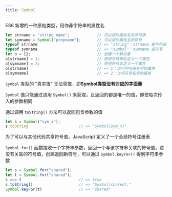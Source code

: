 ```yaml
---
title: Symbol
---
```


ES6 新增的一种原始类型，用作非字符串的属性名

```js
let strname = "string name";			// 可以用作属性名的字符串
let symname = Symbol("propname");		// 可以用作属性名的符号
typeof strname					        // => "string"：strname 是字符串
typeof symname					        // => "symbol"：symname 是符号
let o = {};					            // 创建一个新对象
o[strname] = 1;					        // 使用字符串名定义一个属性
o[symname] = 2;					        // 使用符号名定义一个属性
o[strname]					            // => 1：访问字符串名字的属性
o[symname]					            // => 2：访问符号名字的属性
```

`Symbol` 类型的 "真实值" 无法获取，即**Symbol类型没有对应的字面量**

`Symbol` 值只能通过调用 `Symbol()` 来获取，且返回的都是唯一的值，即使每次传入的参数相同 

通过调用 `toString()` 方法可以返回包含参数的值

```js
let s = Symbol("sym_x");
s.toString						// => "Symbol(sym_x)"
```

为了可以与其他代码共享符号值，JavaScript 定义了一个全局符号注册表

`Symbol.for()` 函数接收一个字符串参数，返回一个与该字符串关联的符号值，若没有关联的符号值，创建返回新符号，可以通过 `Symbol.keyFor()` 得到字符串参数

```js
let s = Symbol.for("shared");
let t = Symbol.for("shared");
s === t						    // => true
s.toString()					// => "Symbol(shared);"
Symbol.keyFor(t)				// => "shared"
```